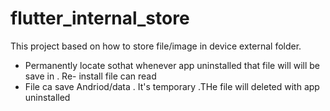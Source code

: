 # flutter_internal_store

This project based on how to store file/image in device external folder.
 * Permanently locate sothat whenever app uninstalled that file will will be save in . Re- install file can read
 * File ca save Andriod/data . It's temporary .THe file will deleted with app uninstalled 

